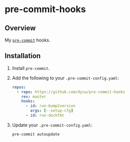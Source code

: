 # pre-commit-hooks

## Overview

My [`pre-commit`](https://pre-commit.com/) hooks.

## Installation

1. Install `pre-commit`.

1. Add the following to your `.pre-commit-config.yaml`:

   ```yaml
   repos:
     - repo: https://github.com/dycw/pre-commit-hooks
       rev: master
       hooks:
         - id: run-bump2version
           args: [--setup-cfg]
         - id: run-dockfmt
   ```

1. Update your `.pre-commit-config.yaml`:

   ```bash
   pre-commit autoupdate
   ```
